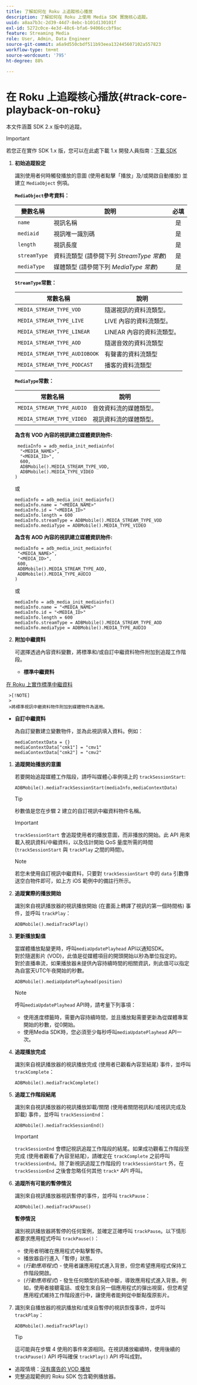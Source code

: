 ```yaml
---
title: 了解如何在 Roku 上追蹤核心播放
description: 了解如何在 Roku 上使用 Media SDK 實施核心追蹤。
uuid: a8aa7b3c-2d39-44d7-8ebc-b101d130101f
exl-id: 5272c0ce-4e3d-48c6-bfa6-94066ccbf9ac
feature: Streaming Media
role: User, Admin, Data Engineer
source-git-commit: a6a9d550cbdf511b93eea132445607102a557823
workflow-type: tm+mt
source-wordcount: '795'
ht-degree: 88%

---
```


# 在 Roku 上追蹤核心播放{#track-core-playback-on-roku}

本文件涵蓋 SDK 2.x 版中的追蹤。

>[!IMPORTANT]
>
>若您正在實作 SDK 1.x 版，您可以在此處下載 1.x 開發人員指南：[下載 SDK](/help/getting-started/download-sdks.md)

1. **初始追蹤設定**

   識別使用者何時觸發播放的意圖 (使用者點擊「播放」及/或開啟自動播放) 並建立 `MediaObject` 例項。

   **`MediaObject`參考資料：**

   | 變數名稱 | 說明 | 必填 |
   | --- | --- | :---: |
   | `name` | 視訊名稱 | 是 |
   | `mediaid` | 視訊唯一識別碼 | 是 |
   | `length` | 視訊長度 | 是 |
   | `streamType` | 資料流類型 (請參閱下列 _StreamType 常數_) | 是 |
   | `mediaType` | 媒體類型 (請參閱下列 _MediaType 常數_) | 是 |

   **`StreamType`常數：**

   | 常數名稱 | 說明 |
   |---|---|
   | `MEDIA_STREAM_TYPE_VOD` | 隨選視訊的資料流類型。 |
   | `MEDIA_STREAM_TYPE_LIVE` | LIVE 內容的資料流類型。 |
   | `MEDIA_STREAM_TYPE_LINEAR` | LINEAR 內容的資料流類型。 |
   | `MEDIA_STREAM_TYPE_AOD` | 隨選音效的資料流類型 |
   | `MEDIA_STREAM_TYPE_AUDIOBOOK` | 有聲書的資料流類型 |
   | `MEDIA_STREAM_TYPE_PODCAST` | 播客的資料流類型 |

   **`MediaType`常數：**

   | 常數名稱 | 說明 |
   |---|---|
   | `MEDIA_STREAM_TYPE_AUDIO` | 音效資料流的媒體類型。 |
   | `MEDIA_STREAM_TYPE_VIDEO` | 視訊資料流的媒體類型。 |

   **為含有 VOD 內容的視訊建立媒體資訊物件:**

   ```
    mediaInfo = adb_media_init_mediainfo(
     "<MEDIA_NAME>",
     "<MEDIA_ID>",
     600,
     ADBMobile().MEDIA_STREAM_TYPE_VOD,
     ADBMobile().MEDIA_TYPE_VIDEO
   )
   ```

   或

   ```
   mediaInfo = adb_media_init_mediainfo()
   mediaInfo.name = "<MEDIA_NAME>"
   mediaInfo.id = "<MEDIA_ID>"
   mediaInfo.length = 600
   mediaInfo.streamType = ADBMobile().MEDIA_STREAM_TYPE_VOD
   mediaInfo.mediaType = ADBMobile().MEDIA_TYPE_VIDEO
   ```

   **為含有 AOD 內容的視訊建立媒體資訊物件:**

   ```
   mediaInfo = adb_media_init_mediainfo(
    "<MEDIA_NAME>",
    "<MEDIA_ID>",
    600,
    ADBMobile().MEDIA_STREAM_TYPE_AOD,
    ADBMobile().MEDIA_TYPE_AUDIO
   )
   ```

   或

   ```
   mediaInfo = adb_media_init_mediainfo()
   mediaInfo.name = "<MEDIA_NAME>"
   mediaInfo.id = "<MEDIA_ID>"
   mediaInfo.length = 600
   mediaInfo.streamType = ADBMobile().MEDIA_STREAM_TYPE_AOD
   mediaInfo.mediaType = ADBMobile().MEDIA_TYPE_AUDIO
   ```

1. **附加中繼資料**

   可選擇透過內容資料變數，將標準和/或自訂中繼資料物件附加到追蹤工作階段。

   * **標準中繼資料**

[在 Roku 上實作標準中繼資料](/help/use-cases/track-av-playback/impl-std-metadata/impl-std-metadata-roku.md)

     >[!NOTE]
     >
     >將標準視訊中繼資料物件附加到媒體物件為選用。

   * **自訂中繼資料**

     為自訂變數建立變數物件，並為此視訊填入資料。例如：

     ```
     mediaContextData = {}
     mediaContextData["cmk1"] = "cmv1"
     mediaContextData["cmk2"] = "cmv2"
     ```

1. **追蹤開始播放的意圖**

   若要開始追蹤媒體工作階段，請呼叫媒體心率例項上的 `trackSessionStart`:

   ```
   ADBMobile().mediaTrackSessionStart(mediaInfo,mediaContextData)
   ```

   >[!TIP]
   >
   >秒數值是您在步驟 2 建立的自訂視訊中繼資料物件名稱。

   >[!IMPORTANT]
   >
   >`trackSessionStart` 會追蹤使用者的播放意圖，而非播放的開始。此 API 用來載入視訊資料/中繼資料，以及估計開始 QoS 量度所需的時間 (`trackSessionStart` 與 `trackPlay` 之間的時間)。

   >[!NOTE]
   >
   >若您未使用自訂視訊中繼資料，只要對 `trackSessionStart` 中的 `data` 引數傳送空白物件即可，如上方 iOS 範例中的備註行所示。

1. **追蹤實際的播放開始**

   識別來自視訊播放器的視訊播放開始 (在畫面上轉譯了視訊的第一個時間格) 事件，並呼叫 `trackPlay`：

   ```
   ADBMobile().mediaTrackPlay()
   ```

1. **更新播放點值**

   當媒體播放點變更時，呼叫`mediaUpdatePlayhead` API以通知SDK。 <br /> 對於隨選影片 (VOD)，此值是從媒體項目的開頭開始以秒為單位指定的。<br />對於直播串流，如果播放器未提供內容持續時間的相關資訊，則此值可以指定為自當天UTC午夜開始的秒數。

   ```
   ADBMobile().mediaUpdatePlayhead(position)
   ```

   >[!NOTE]
   >
   >呼叫`mediaUpdatePlayhead` API時，請考量下列事項：
   >* 使用進度標籤時，需要內容持續時間，並且播放點需要更新為從媒體專案開始的秒數，從0開始。
   >* 使用Media SDK時，您必須至少每秒呼叫`mediaUpdatePlayhead` API一次。


1. **追蹤播放完成**

   識別來自視訊播放器的視訊播放完成 (使用者已觀看內容至結尾) 事件，並呼叫 `trackComplete`：

   ```
   ADBMobile().mediaTrackComplete()
   ```

1. **追蹤工作階段結尾**

   識別來自視訊播放器的視訊播放卸載/關閉 (使用者關閉視訊和/或視訊完成及卸載) 事件，並呼叫 `trackSessionEnd`：

   ```
   ADBMobile().mediaTrackSessionEnd()
   ```

   >[!IMPORTANT]
   >`trackSessionEnd` 會標記視訊追蹤工作階段的結尾。如果成功觀看工作階段至完成 (使用者觀看了內容至結尾)，請確定在 `trackComplete` 之前呼叫 `trackSessionEnd`。除了新視訊追蹤工作階段的 `trackSessionStart` 外，在 `trackSessionEnd` 之後會忽略任何其他 `track*` API 呼叫。

1. **追蹤所有可能的暫停情況**

   識別來自視訊播放器視訊暫停的事件，並呼叫 `trackPause`：

   ```
   ADBMobile().mediaTrackPause()
   ```

   **暫停情況**

   識別視訊播放器將暫停的任何案例，並確定正確呼叫 `trackPause`。以下情形都要求應用程式呼叫 `trackPause()`：

   * 使用者明確在應用程式中點擊暫停。
   * 播放器自行進入「暫停」狀態。
   * (*行動應用程式*) - 使用者讓應用程式進入背景，但您希望應用程式保持工作階段開啟。
   * (*行動應用程式*) - 發生任何類型的系統中斷，導致應用程式進入背景。例如，使用者接聽電話、或發生來自另一個應用程式的彈出視窗，但您希望應用程式維持工作階段進行中，讓使用者能夠從中斷點復原影片。

1. 識別來自播放器的視訊播放和/或來自暫停的視訊恢復事件，並呼叫 `trackPlay`：

   ```
   ADBMobile().mediaTrackPlay()
   ```

   >[!TIP]
   >這可能與在步驟 4 使用的事件來源相同。在視訊播放繼續時，使用後續的 `trackPause()` API 呼叫確保 `trackPlay()` API 呼叫成對。

* 追蹤情境：[沒有廣告的 VOD 播放](/help/use-cases/tracking-scenarios/vod-no-intrs-details.md)
* 完整追蹤範例的 Roku SDK 包含範例播放器。
